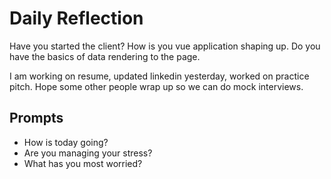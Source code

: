 # Daily Reflection
Have you started the client? How is you vue application shaping up. Do you have the basics of data rendering to the page.  

I am working on resume, updated linkedin yesterday, worked on practice pitch. Hope some other people wrap up so we can do mock interviews. 

## Prompts
- How is today going? 
- Are you managing your stress?
- What has you most worried?